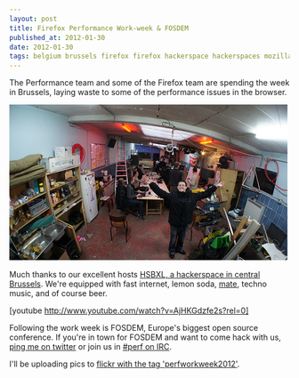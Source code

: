 ```yaml
---
layout: post
title: Firefox Performance Work-week & FOSDEM
published_at: 2012-01-30
date: 2012-01-30
tags: belgium brussels firefox firefox hackerspace hackerspaces mozilla mozilla Performance
---
```


The Performance team and some of the Firefox team are spending the week in Brussels, laying waste to some of the performance issues in the browser.

[![Performance work-week, Brussels 2012](6788478845_05187d07a1.jpg)](http://www.flickr.com/photos/autonome/6788478845/ "Performance work-week, Brussels 2012 by autonome, on Flickr")

Much thanks to our excellent hosts [HSBXL, a hackerspace in central Brussels](https://hackerspace.be/Main_Page). We're equipped with fast internet, lemon soda, [mate](http://en.wikipedia.org/wiki/Mate_%28beverage%29), techno music, and of course beer.

[youtube http://www.youtube.com/watch?v=AjHKGdzfe2s?rel=0]

Following the work week is FOSDEM, Europe's biggest open source conference. If you're in town for FOSDEM and want to come hack with us, [ping me on twitter](https://twitter.com/#!/dietrich) or join us in [#perf on IRC](irc://irc.mozilla.org/?channel=perf).

I'll be uploading pics to [flickr with the tag 'perfworkweek2012'](http://www.flickr.com/search/?q=perfworkweek2012&m=tags).